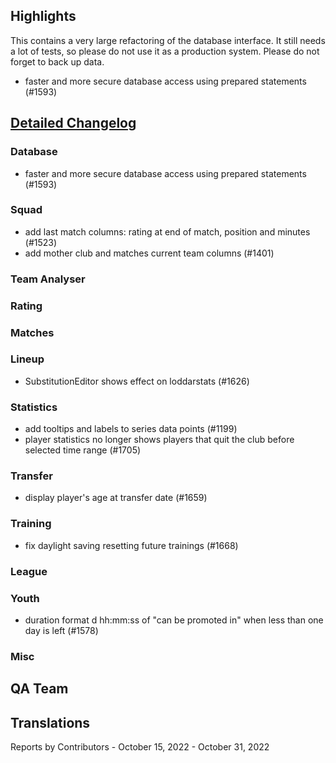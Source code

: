 

## Highlights

This contains a very large refactoring of the database interface.
It still needs a lot of tests, so please do not use it as a production system.
Please do not forget to back up data.

* faster and more secure database access using prepared statements (#1593)


## [Detailed Changelog](https://github.com/akasolace/HO/issues?q=milestone%3A7.0)

### Database
* faster and more secure database access using prepared statements (#1593)

### Squad
* add last match columns: rating at end of match, position and minutes (#1523)
* add mother club and matches current team columns (#1401)

### Team Analyser

### Rating

### Matches

### Lineup
* SubstitutionEditor shows effect on loddarstats (#1626)

### Statistics
* add tooltips and labels to series data points (#1199)
* player statistics no longer shows players that quit the club before selected time range (#1705)

### Transfer
* display player's age at transfer date (#1659)

### Training
* fix daylight saving resetting future trainings (#1668)

### League

### Youth
* duration format d hh:mm:ss of "can be promoted in" when less than one day is left (#1578)

### Misc

## QA Team

## Translations

Reports by Contributors - October 15, 2022 - October 31, 2022
